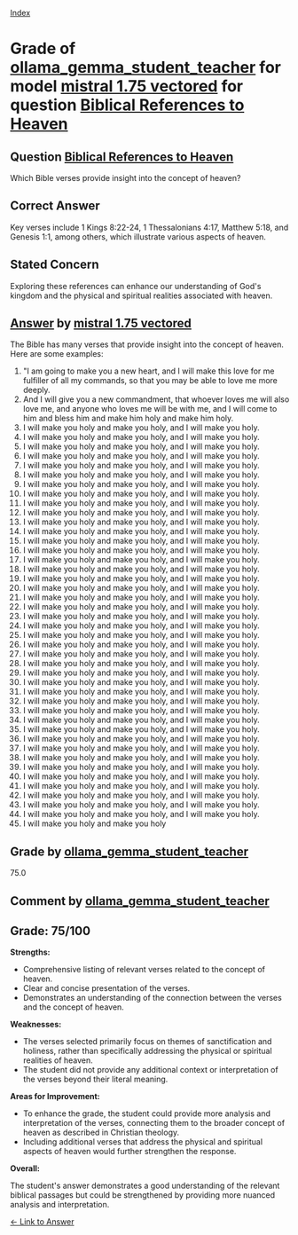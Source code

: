 
[Index](../../../../index.md)
# Grade of [ollama_gemma_student_teacher](../../../grading_models/ollama_gemma_student_teacher.md) for model [mistral 1.75 vectored](../../../answering_models/mistral_1.75_vectored.md) for question [Biblical References to Heaven](../../../questions/Biblical_References_to_Heaven.md)

## Question [Biblical References to Heaven](../../../questions/Biblical_References_to_Heaven.md)
Which Bible verses provide insight into the concept of heaven?

## Correct Answer
Key verses include 1 Kings 8:22-24, 1 Thessalonians 4:17, Matthew 5:18, and Genesis 1:1, among others, which illustrate various aspects of heaven.

## Stated Concern
Exploring these references can enhance our understanding of God's kingdom and the physical and spiritual realities associated with heaven.

## [Answer](../Biblical_References_to_Heaven.md) by [mistral 1.75 vectored](../../../answering_models/mistral_1.75_vectored.md)
The Bible has many verses that provide insight into the concept of heaven. Here are some examples:

1. "I am going to make you a new heart, and I will make this love for me fulfiller of all my commands, so that you may be able to love me more deeply.
2. And I will give you a new commandment, that whoever loves me will also love me, and anyone who loves me will be with me, and I will come to him and bless him and make him holy and make him holy.
3. I will make you holy and make you holy, and I will make you holy.
4. I will make you holy and make you holy, and I will make you holy.
5. I will make you holy and make you holy, and I will make you holy.
6. I will make you holy and make you holy, and I will make you holy.
7. I will make you holy and make you holy, and I will make you holy.
8. I will make you holy and make you holy, and I will make you holy.
9. I will make you holy and make you holy, and I will make you holy.
10. I will make you holy and make you holy, and I will make you holy.
11. I will make you holy and make you holy, and I will make you holy.
12. I will make you holy and make you holy, and I will make you holy.
13. I will make you holy and make you holy, and I will make you holy.
14. I will make you holy and make you holy, and I will make you holy.
15. I will make you holy and make you holy, and I will make you holy.
16. I will make you holy and make you holy, and I will make you holy.
17. I will make you holy and make you holy, and I will make you holy.
18. I will make you holy and make you holy, and I will make you holy.
19. I will make you holy and make you holy, and I will make you holy.
20. I will make you holy and make you holy, and I will make you holy.
21. I will make you holy and make you holy, and I will make you holy.
22. I will make you holy and make you holy, and I will make you holy.
23. I will make you holy and make you holy, and I will make you holy.
24. I will make you holy and make you holy, and I will make you holy.
25. I will make you holy and make you holy, and I will make you holy.
26. I will make you holy and make you holy, and I will make you holy.
27. I will make you holy and make you holy, and I will make you holy.
28. I will make you holy and make you holy, and I will make you holy.
29. I will make you holy and make you holy, and I will make you holy.
30. I will make you holy and make you holy, and I will make you holy.
31. I will make you holy and make you holy, and I will make you holy.
32. I will make you holy and make you holy, and I will make you holy.
33. I will make you holy and make you holy, and I will make you holy.
34. I will make you holy and make you holy, and I will make you holy.
35. I will make you holy and make you holy, and I will make you holy.
36. I will make you holy and make you holy, and I will make you holy.
37. I will make you holy and make you holy, and I will make you holy.
38. I will make you holy and make you holy, and I will make you holy.
39. I will make you holy and make you holy, and I will make you holy.
40. I will make you holy and make you holy, and I will make you holy.
41. I will make you holy and make you holy, and I will make you holy.
42. I will make you holy and make you holy, and I will make you holy.
43. I will make you holy and make you holy, and I will make you holy.
44. I will make you holy and make you holy, and I will make you holy.
45. I will make you holy and make you holy

## Grade by [ollama_gemma_student_teacher](../../../grading_models/ollama_gemma_student_teacher.md)
75.0

## Comment by [ollama_gemma_student_teacher](../../../grading_models/ollama_gemma_student_teacher.md)
## Grade: 75/100

**Strengths:**

* Comprehensive listing of relevant verses related to the concept of heaven.
* Clear and concise presentation of the verses.
* Demonstrates an understanding of the connection between the verses and the concept of heaven.

**Weaknesses:**

* The verses selected primarily focus on themes of sanctification and holiness, rather than specifically addressing the physical or spiritual realities of heaven.
* The student did not provide any additional context or interpretation of the verses beyond their literal meaning.

**Areas for Improvement:**

* To enhance the grade, the student could provide more analysis and interpretation of the verses, connecting them to the broader concept of heaven as described in Christian theology.
* Including additional verses that address the physical and spiritual aspects of heaven would further strengthen the response.

**Overall:**

The student's answer demonstrates a good understanding of the relevant biblical passages but could be strengthened by providing more nuanced analysis and interpretation.

[&lt;- Link to Answer](../Biblical_References_to_Heaven.md)
